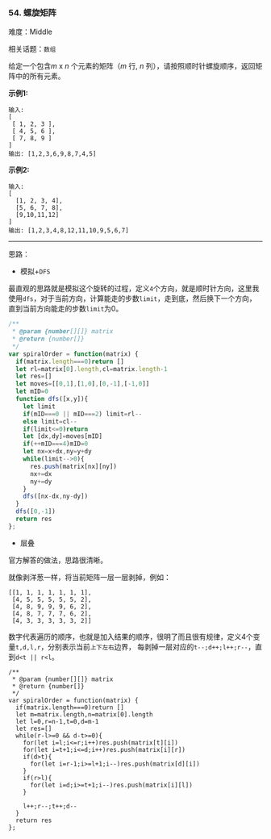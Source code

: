 ### 54. 螺旋矩阵

难度：Middle

相关话题：`数组`

给定一个包含*m*  x *n* 个元素的矩阵（*m*  行, *n*  列），请按照顺时针螺旋顺序，返回矩阵中的所有元素。



**示例1:** 



```
输入:
[
 [ 1, 2, 3 ],
 [ 4, 5, 6 ],
 [ 7, 8, 9 ]
]
输出: [1,2,3,6,9,8,7,4,5]
```


**示例2:** 



```
输入:
[
  [1, 2, 3, 4],
  [5, 6, 7, 8],
  [9,10,11,12]
]
输出: [1,2,3,4,8,12,11,10,9,5,6,7]
```



-----

思路：

* 模拟+`DFS`

最直观的思路就是模拟这个旋转的过程，定义`4`个方向，就是顺时针方向，这里我使用`dfs`，对于当前方向，计算能走的步数`limit`，走到底，然后换下一个方向，
直到当前方向能走的步数`limit`为0。

```js
/**
 * @param {number[][]} matrix
 * @return {number[]}
 */
var spiralOrder = function(matrix) {
  if(matrix.length===0)return []
  let rl=matrix[0].length,cl=matrix.length-1
  let res=[]
  let moves=[[0,1],[1,0],[0,-1],[-1,0]]
  let mID=0
  function dfs([x,y]){
    let limit
    if(mID===0 || mID===2) limit=rl--
    else limit=cl--
    if(limit<=0)return
    let [dx,dy]=moves[mID]
    if(++mID===4)mID=0
    let nx=x+dx,ny=y+dy
    while(limit-->0){
      res.push(matrix[nx][ny])
      nx+=dx
      ny+=dy
    }
    dfs([nx-dx,ny-dy])
  }
  dfs([0,-1])
  return res
};
```

* 层叠

官方解答的做法，思路很清晰。

就像剥洋葱一样，将当前矩阵一层一层剥掉，例如：

```
[[1, 1, 1, 1, 1, 1, 1],
 [4, 5, 5, 5, 5, 5, 2],
 [4, 8, 9, 9, 9, 6, 2],
 [4, 8, 7, 7, 7, 6, 2],
 [4, 3, 3, 3, 3, 3, 2]]
```

数字代表遍历的顺序，也就是加入结果的顺序，很明了而且很有规律，定义4个变量`t,d,l,r`，分别表示当前`上下左右`边界，
每剥掉一层对应的`t--;d++;l++;r--`，直到`d<t || r<l`。

```
/**
 * @param {number[][]} matrix
 * @return {number[]}
 */
var spiralOrder = function(matrix) {
  if(matrix.length===0)return []
  let m=matrix.length,n=matrix[0].length
  let l=0,r=n-1,t=0,d=m-1
  let res=[]
  while(r-l>=0 && d-t>=0){
    for(let i=l;i<=r;i++)res.push(matrix[t][i])
    for(let i=t+1;i<=d;i++)res.push(matrix[i][r])
    if(d>t){
      for(let i=r-1;i>=l+1;i--)res.push(matrix[d][i])   
    }
    if(r>l){
      for(let i=d;i>=t+1;i--)res.push(matrix[i][l])   
    }

    l++;r--;t++;d--
  }
  return res
};
```

